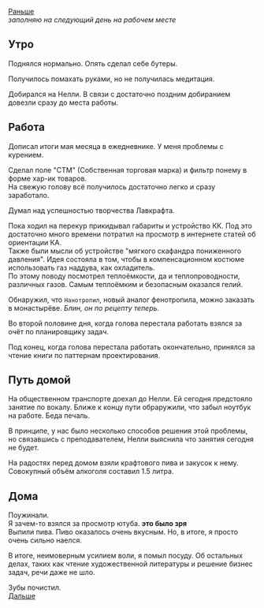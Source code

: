 [Раньше](2020.06.01.md)  
*заполняю на следующий день на рабочем месте*
## Утро
Поднялся нормально. Опять сделал себе бутеры.

Получилось помахать руками, но не получилась медитация.

Добирался на Нелли. В связи с достаточно поздним добиранием довезли сразу до места работы.
## Работа
Дописал итоги мая месяца в ежедневнике. У меня проблемы с курением.

Сделал поле "СТМ" (Собственная торговая марка) и фильтр понему в форме хар-ик товаров.  
На свежую голову всё получилось достаточно легко и сразу заработало.

Думал над успешностью творчества Лавкрафта.

Пока ходил на перекур прикидывал габариты и устройство КК. Под это достаточно много времени потратил на просмотр в интернете статей об ориентации КА.  
Также были мысли об устройстве "мягкого скафандра пониженного давления". Идея состояла в том, чтобы в компенсационном костюме использовать газ наддува, как охладитель.  
По этому поводу посмотрел теплоёмкости, да и теплопроводности, различных газов. Самым теплоёмким и безопасным оказался гелий.

Обнаружил, что `Нанотропил`, новый аналог фенотропила, можно заказать в монастырёве. *Блин, он по рецепту теперь.*

Во второй половине дня, когда голова перестала работать взялся за очёт по планировщику задач.

Под конец, когда голова перестала работать окончательно, принялся за чтение книги по паттернам проектирования.
## Путь домой
На общественном транспорте доехал до Нелли. Ей сегодня предстояло занятие по вокалу. Ближе к концу пути обраружили, что забыл ноутбук на работе. Беда печаль.  

В принципе, у нас было несколько способов решения этой проблемы, но связавшись с преподавателем, Нелли выяснила что занятия сегодня не будет.

На радостях перед домом взяли крафтового пива и закусок к нему. Совокупный объём алкоголя составил 1.5 литра.
## Дома
Поужинали.  
Я зачем-то взялся за просмотр ютуба. **это было зря**  
Выпили пива. Пиво оказалось очень вкусным. Но, в итоге, я просто очень сильно наелся.

В итоге, неимоверным усилием воли, я помыл посуду. Об остальных делах, таких как чтение художественной литературы и решение бизнес задач, речи даже не шло.

Зубы почистил.  
[Дальше](2020.06.03.md)